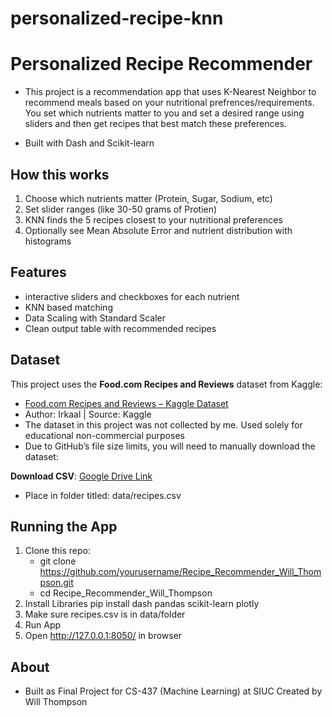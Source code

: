 # personalized-recipe-knn
# Personalized Recipe Recommender
- This project is a recommendation app that uses K-Nearest Neighbor to recommend meals based on your nutritional prefrences/requirements. You set which nutrients matter to you and set a desired range using sliders and then get recipes that best match these preferences.

- Built with Dash and Scikit-learn 

## How this works 
1. Choose which nutrients matter (Protein, Sugar, Sodium, etc)
2. Set slider ranges (like 30-50 grams of Protien)
3. KNN finds the 5 recipes closest to your nutritional preferences
4. Optionally see Mean Absolute Error and nutrient distribution with histograms

## Features
- interactive sliders and checkboxes for each nutrient
- KNN based matching
- Data Scaling with Standard Scaler
- Clean output table with recommended recipes

## Dataset
This project uses the **Food.com Recipes and Reviews** dataset from Kaggle:
- [Food.com Recipes and Reviews – Kaggle Dataset](https://www.kaggle.com/datasets/irkaal/foodcom-recipes-and-reviews)  
- Author: Irkaal | Source: Kaggle
- The dataset in this project was not collected by me. Used solely for educational non-commercial purposes 
- Due to GitHub’s file size limits, you will need to manually download the dataset:

 **Download CSV**: [Google Drive Link](https://drive.google.com/file/d/1O3fiCI1sGaC7CkO_j9nt-BE-ZG2RTkWj/view?usp=drive_link)
 - Place in folder titled: data/recipes.csv

## Running the App
1. Clone this repo:
   - git clone https://github.com/yourusername/Recipe_Recommender_Will_Thompson.git
   - cd Recipe_Recommender_Will_Thompson
2. Install Libraries
   pip install dash pandas scikit-learn plotly
3. Make sure recipes.csv is in data/folder
4. Run App
5. Open  http://127.0.0.1:8050/ in browser

## About
- Built as Final Project for CS-437 (Machine Learning) at SIUC Created by Will Thompson
